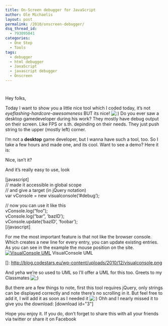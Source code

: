 ```yaml
---
title: On-Screen debugger for JavaScript
author: Ole Michaelis
layout: post
permalink: /2010/onscreen-debugger/
dsq_thread_id:
  - 793095041
categories:
  - One Step
  - Tools
tags:
  - debugger
  - html debugger
  - JavaScript
  - javascript debugger
  - Onscreen
---
```

# 

Hey folks,

Today I want to show you a little nice tool which I coded today, it’s not *eyeflashing-hardcore-awesomeness* BUT its nice! ![:)][1] Do you ever saw a desktop gamedeveloper during his work? They mostly have debug output on their screen. Like FPS or s.th. depinding on their needs. They just push string to the upper (mostly left) corner.

 [1]: http://blog.codestars.eu/wp-includes/images/smilies/icon_smile.gif

I’m not a **desktop** game developer, but I wanna have such a tool, too. So I take a few hours and made one, and its cool. Want to see a demo? Here it is:









Nice, isn’t it?

And it’s really easy to use, look

[javascript]  
// made it accessible in global scope  
// and give a target (in jQuery notation)  
var vConsole = new visualconsole(‘#debug’);

// now you can use it like this  
vConsole.log(“foo”);  
vConsole.log(“bar”, ‘bazID’);  
vConsole.update(‘bazID’, ‘foobar’);  
[/javascript]

For me the most important feature is that not like the browser console. Which creates a new line for every entry, you can update existing entries. As you can see in the example the mouse position on the site.[![VisualConsole UML][3]][3]
VisualConsole UML

 []: http://blog.codestars.eu/wp-content/uploads/2010/12/visualconsole.png

And yeha we’re so used to UML so I’ll offer a UML for this too. Greets to my Classmates ![;)][3] 

 [3]: http://blog.codestars.eu/wp-includes/images/smilies/icon_wink.gif

But there are a few things to note, first this tool requires jQuery, only strings can be displayed correctly and note there’s no scrolling in it. But feel free to add it, I will add it as soon as I needed it ![:)][1] Ohh and I nearly missed it to give you the download: [download id="3"]

Hope you enjoy it. If you do, don’t forget to share this with all your friends via twitter or share it on Facebook

